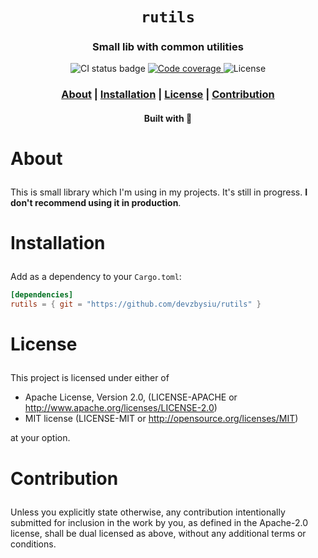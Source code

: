 <div align="center">

  <h1><code>rutils</code></h1>

  <h3>
    <strong>Small lib with common utilities</strong>
  </h3>

  <p>
   <img src="https://github.com/devzbysiu/rutils/workflows/ci/badge.svg" alt="CI status
    badge" />
    <a href="https://codecov.io/gh/devzbysiu/rutils">
      <img src="https://img.shields.io/codecov/c/github/devzbysiu/rutils?style=for-the-badge&token=f2339b3de9e44be0a902458a669c1160" alt="Code coverage"/>
    </a>
    <img src="https://img.shields.io/badge/license-MIT%2FAPACHE--2.0-blue?style=for-the-badge" alt="License"/>
  </p>

  <h3>
    <a href="#about">About</a>
    <span> | </span>
    <a href="#installation">Installation</a>
    <span> | </span>
    <a href="#license">License</a>
    <span> | </span>
    <a href="#contribution">Contribution</a>
  </h3>

  <sub><h4>Built with 🦀</h4></sub>
</div>

# <p id="about">About</p>

This is small library which I'm using in my projects. It's still in progress. **I don't recommend using it in production**.

# <p id="installation">Installation</p>

Add as a dependency to your `Cargo.toml`:
```toml
[dependencies]
rutils = { git = "https://github.com/devzbysiu/rutils" }
```

# <p id="license">License</p>

This project is licensed under either of

- Apache License, Version 2.0, (LICENSE-APACHE or http://www.apache.org/licenses/LICENSE-2.0)
- MIT license (LICENSE-MIT or http://opensource.org/licenses/MIT)

at your option.

# <p id="contribution">Contribution</p>


Unless you explicitly state otherwise, any contribution intentionally submitted for inclusion in the work by you, as defined in the Apache-2.0 license, shall be dual licensed as above, without any additional terms or conditions.
